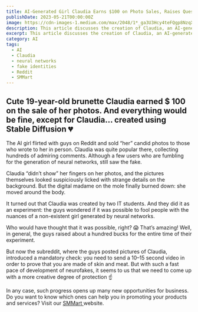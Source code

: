 ```yaml
---
title: AI-Generated Girl Claudia Earns $100 on Photo Sales, Raises Questions About Fake Identities Online
publishDate: 2023-05-21T00:00:00Z
image: https://cdn-images-1.medium.com/max/2048/1*_ga3U3Hcy4teFQgp8NzqXQ.jpeg
description: This article discusses the creation of Claudia, an AI-generated girl who flirted with guys on Reddit and sold candid photos. The experiment, created by two IT students, aimed to test if people could be fooled by a non-existent girl generated by neural networks. However, some users noticed the fake, and the experiment raised questions about fake identities online. The post also promotes SMMart, an AI system that helps businesses promote their products and services. Learn more about Claudia and the future of AI-generated content in this article.
excerpt: This article discusses the creation of Claudia, an AI-generated girl who flirted with guys on Reddit and sold candid photos. The experimen...
category: AI
tags:
  - AI
  - Claudia
  - neural networks
  - fake identities
  - Reddit
  - SMMart
---
```


## Cute 19-year-old brunette Claudia earned $ 100 on the sale of her photos. And everything would be fine, except for Claudia… created using Stable Diffusion 💔

The AI girl flirted with guys on Reddit and sold “her” candid photos to those who wrote to her in person. Claudia was quite popular there, collecting hundreds of admiring comments. Although a few users who are fumbling for the generation of neural networks, still saw the fake.

Claudia “didn’t show” her fingers on her photos, and the pictures themselves looked suspiciously licked with strange details on the background. But the digital madame on the mole finally burned down: she moved around the body.

It turned out that Claudia was created by two IT students. And they did it as an experiment: the guys wondered if it was possible to fool people with the nuances of a non-existent girl generated by neural networks.

Who would have thought that it was possible, right? 😱 That’s amazing! Well, in general, the guys raised about a hundred bucks for the entire time of their experiment.

But now the subreddit, where the guys posted pictures of Claudia, introduced a mandatory check: you need to send a 10–15 second video in order to prove that you are made of skin and meat. But with such a fast pace of development of neurofakes, it seems to us that we need to come up with a more creative degree of protection ☝️

In any case, such progress opens up many new opportunities for business. Do you want to know which ones can help you in promoting your products and services? Visit our [SMMart ](https://www.smm.art/)website.
